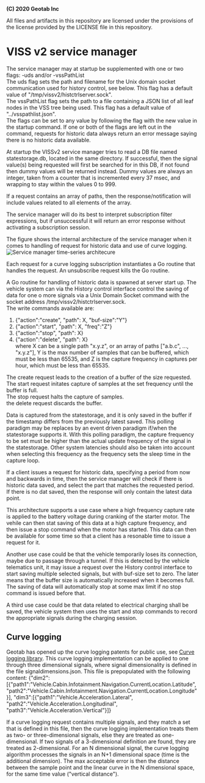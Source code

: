 **(C) 2020 Geotab Inc**<br>

All files and artifacts in this repository are licensed under the provisions of the license provided by the LICENSE file in this repository.

# VISS v2 service manager

The service manager may at startup be supplemented with one or two flags: -uds and/or -vssPathList<br>
The uds flag sets the path and filename for the Unix domain socket communication used for history control, see below. This flag has a default value of "/tmp/vissv2/histctrlserver.sock".<br>
The vssPathList flag sets the path to a file containing a JSON list of all leaf nodes in the VSS tree being used. This flag has a default value of "../vsspathlist.json".<br>
The flags can be set to any value by following the flag with the new value in the startup command.
If one or both of the flags are left out in the command, requests for historic data always return an error message saying there is no historic data available. 

At startup the VISSv2 service manager tries to read a DB file named statestorage.db, located in the same directory.
If successful, then the signal value(s) being requested will first be searched for in this DB, if not found then dummy values will be returned instead. 
Dummy values are always an integer, taken from a counter that is incremented every 37 msec, and wrapping to stay within the values 0 to 999.

If a request contains an array of paths, then the response/notification will include values related to all elements of the array. 

The service manager will do its best to interpret subscription filter expressions, but if unsuccessful it will return an error response without activating a subscription session.

The figure shows the internal architecture of the service manager when it comes to handling of request for historic data and use of curve logging.
![Service manager time-series architecure](servicemgr-timeseries-architecture.jpg)<br>

Each request for a curve logging subscription instantiates a Go routine that handles the request. An unsubscribe request kills the Go routine.<br>

A Go routine for handling of historic data is spawned at server start up. The vehicle system can via the History control interface control the saving of data for one o more signals via a Unix Domain Socket command with the socket address /tmp/vissv2/histctrlserver.sock.<br>
The write commands available are:<br>
1. {"action":"create", "path": X, "buf-size":"Y"}<br>
2. {"action":"start", "path": X, "freq":"Z"}<br>
3. {"action":"stop", "path": X}<br>
4. {"action":"delete", "path": X}<br>
where X can be a single path "x.y.z", or an array of paths ["a.b.c", ..., "x.y.z"], Y is the max number of samples that can be buffered, which must be less than 65535, and Z is the capture frequency in captures per hour, which must be less than 65535.<br>

The create request leads to the creation of a buffer of the size requested.<br>
The start request initates capture of samples at the set frequency until the buffer is full.<br>
The stop request halts the capture of samples.<br>
the delete request discards the buffer.<br>

Data is captured from the statestorage, and it is only saved in the buffer if the timestamp differs from the previously latest saved. This polling paradigm may be replaces by an event driven paradigm if/when the statestorage supports it. With this polling paradigm, the capture frequency to be set must be higher than the actual update frequency of the signal in the statestorage. Other system latencies should also be taken into account when selecting this frequency as the frequency sets the sleep time in the capture loop.

If a client issues a request for historic data, specifying a period from now and backwards in time, then the service manager will check if there is historic data saved, and select the part that matches the requested period. If there is no dat saved, then the response will only contain the latest data point. 

This architecture supports a use case where a high frequency capture rate is applied to the battery voltage during cranking of the starter motor. The vehile can then stat saving of this data at a high capture frequency, and then issue a stop command when the motor has started. This data can then be available for some time so that a client has a resonable time to issue a request for it.<br>

Another use case could be that the vehicle temporarily loses its connection, maybe due to passage through a tunnel. If this is detected by the vehicle telematics unit, it may issue a request over the History control interface to start saving multiple selected signals, but with buf-size set to zero. The later means that the buffer size is automatically increased when it becomes full. 
The saving of data will automatically stop at some max limit if no stop command is issued before that.

A third use case could be that data related to electrical charging shall be saved, the vehicle system then uses the start and stop commands to record the appropriate signals during the charging session.

## Curve logging
Geotab has opened up the curve logging patents for public use, see <a href="https://github.com/Geotab/curve">Curve logging library</a>.
This curve logging implementation can be applied to one through three dimensional signals, where signal dimensionality is defined in the file signaldimensions.json. This file is prepopulated with the following content:
{"dim2":[{"path1":"Vehicle.Cabin.Infotainment.Navigation.CurrentLocation.Latitude", "path2":"Vehicle.Cabin.Infotainment.Navigation.CurrentLocation.Longitude"}], 
 "dim3":[{"path1":"Vehicle.Acceleration.Lateral", "path2":"Vehicle.Acceleration.Longitudinal", "path3":"Vehicle.Acceleration.Vertical"}]}
 
If a curve logging request contains multiple signals, and they match a set that is defined in this file, then the curve logging implementation treats them as two- or three-dimensional signals, else they are treated as one-dimensional. If two signals of a 3-dimensional definition are found, they are treated as 2-dimensional. 
For an N dimensional signal, the curve logging algorithm processes the signals in an N+1 dimensional space (time is the additional dimension). The max acceptable error is then the distance between the sample point and the linear curve in the N dimensional space, for the same time value ("vertical distance"). 


